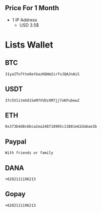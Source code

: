 ## Price For 1 Month
* 1 IP Address
  + USD 3.5$

# Lists Wallet
## BTC
```
31ya2Tn7tte8etbazKQHm2irfxJQAJnAiS
```

## USDT
```
37c5V1itmXd1SeM7VVDzXM7jjToKFubewZ
```

## ETH
```
0x373b4d8c6bca2ea248718995c13881e62dabae3b
```
## Paypal
```
With friends or family
```

## DANA
```
+6282111196213
```

## Gopay
```
+6282111196213
```
